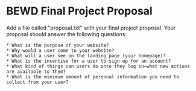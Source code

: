 BEWD Final Project Proposal
===========================

Add a file called "proposal.txt" with your final project proposal. Your proposal should answer the following questions:

    * What is the purpose of your website?
    * Why would a user come to your website?
    * What will a user see on the landing page (your homepage)?
    * What is the incentive for a user to sign up for an account?
    * What kind of things can users do once they log in—what new actions are available to them?
    * What is the minimum amount of personal information you need to collect from your user?
